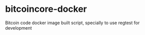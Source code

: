 # bitcoincore-docker
Bitcoin code docker image built script, specially to use regtest for development
